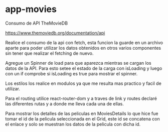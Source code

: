 # app-movies
Consumo de API TheMovieDB

https://www.themoviedb.org/documentation/api

Realice el consumo de la api con fetch, esta funcion la 
guarde en un archivo aparte para poder utilizar los datos obtenidos en otros varios componentes sin tener que realizar el fetching de nuevo.

Agregue un Spinner de load para que aparezca mientras se cargan los datos de la API. Para esto setee el estado de la carga con isLoading y luego con un if comprobe
si isLoading es true para mostrar el spinner. 

Los estilos los realice en modulos ya que me resulta mas practico y facil de utilizar. 

Para el routing utilice react-router-dom y a traves de link y routes declaré las diferentes rutas y a donde me lleva cada una de ellas. 

Para mostrar los detalles de las peliculas en MoviesDetails lo que hice fue tomar el id de la pelicula seleccionada en el Grid, este id se concatena con el enlace 
y solo se muestran los datos de la pelicula con dicha id. 
